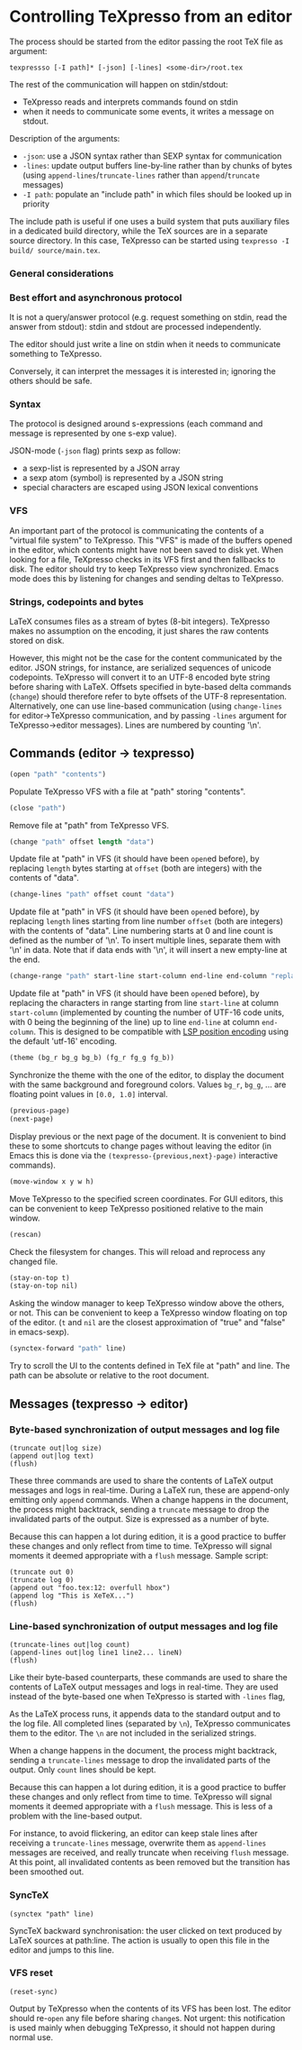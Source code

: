 # Controlling TeXpresso from an editor

The process should be started from the editor passing the root TeX file as argument:

```
texpressso [-I path]* [-json] [-lines] <some-dir>/root.tex
```

The rest of the communication will happen on stdin/stdout:
- TeXpresso reads and interprets commands found on stdin
- when it needs to communicate some events, it writes a message on stdout.

Description of the arguments:
- `-json`: use a JSON syntax rather than SEXP syntax for communication
- `-lines`: update output buffers line-by-line rather than by chunks of bytes (using `append-lines`/`truncate-lines` rather than `append`/`truncate` messages)
- `-I path`: populate an "include path" in which files should be looked up in priority

The include path is useful if one uses a build system that puts auxiliary files in a dedicated build directory, while the TeX sources are in a separate source directory. In this case, TeXpresso can be started using `texpresso -I build/ source/main.tex`.

### General considerations

### Best effort and asynchronous protocol

It is not a query/answer protocol (e.g. request something on stdin, read the answer from stdout): stdin and stdout are processed independently.

The editor should just write a line on stdin when it needs to communicate something to TeXpresso. 

Conversely, it can interpret the messages it is interested in; ignoring the others should be safe.

### Syntax

The protocol is designed around s-expressions (each command and message is represented by one s-exp value).

JSON-mode (`-json` flag) prints sexp as follow:
- a sexp-list is represented by a JSON array
- a sexp atom (symbol) is represented by a JSON string
- special characters are escaped using JSON lexical conventions

### VFS

An important part of the protocol is communicating the contents of a "virtual file system" to TeXpresso. This "VFS" is made of the buffers opened in the editor, which contents might have not been saved to disk yet.
When looking for a file, TeXpresso checks in its VFS first and then fallbacks to disk. The editor should try to keep TeXpresso view synchronized. Emacs mode does this by listening for changes and sending deltas to TeXpresso.

### Strings, codepoints and bytes

LaTeX consumes files as a stream of bytes (8-bit integers). TeXpresso makes no assumption on the encoding, it just shares the raw contents stored on disk.

However, this might not be the case for the content communicated by the editor. 
JSON strings, for instance, are serialized sequences of unicode codepoints. TeXpresso will convert it to an UTF-8 encoded byte string before sharing with LaTeX.
Offsets specified in byte-based delta commands (`change`) should therefore refer to byte offsets of the UTF-8 representation.
Alternatively, one can use line-based communication (using `change-lines` for editor->TeXpresso communication, and by passing `-lines` argument for TeXpresso->editor messages). Lines are numbered by counting '\n'.

## Commands (editor -> texpresso)

```scheme
(open "path" "contents")
```

Populate TeXpresso VFS with a file at "path" storing "contents".


```scheme
(close "path")
```

Remove file at "path" from TeXpresso VFS.

```scheme
(change "path" offset length "data")
```

Update file at "path" in VFS (it should have been `open`ed before), by replacing `length` bytes starting at `offset` (both are integers) with the contents of "data".

```scheme
(change-lines "path" offset count "data")
```

Update file at "path" in VFS (it should have been `open`ed before), by replacing `length` lines starting from line number `offset` (both are integers) with the contents of "data".
Line numbering starts at 0 and line count is defined as the number of '\n'.
To insert multiple lines, separate them with '\n' in data. Note that if data ends with '\n', it will insert a new empty-line at the end.

```scheme
(change-range "path" start-line start-column end-line end-column "replacement-text")
```

Update file at "path" in VFS (it should have been `open`ed before), by replacing the characters in range starting from line `start-line` at column `start-column` (implemented by counting the number of UTF-16 code units, with 0 being the beginning of the line) up to line `end-line` at column `end-column`. This is designed to be compatible with [LSP position encoding](https://microsoft.github.io/language-server-protocol/specifications/lsp/3.17/specification/#positionEncodingKind) using the default 'utf-16' encoding.

```scheme
(theme (bg_r bg_g bg_b) (fg_r fg_g fg_b))
```

Synchronize the theme with the one of the editor, to display the document with the same background and foreground colors.
Values `bg_r`, `bg_g`, ... are floating point values in `[0.0, 1.0]` interval.

```scheme
(previous-page)
(next-page)
```

Display previous or the next page of the document. It is convenient to bind these to some shortcuts to change pages without leaving the editor (in Emacs this is done via the `(texpresso-{previous,next}-page)` interactive commands).

```scheme
(move-window x y w h)
```

Move TeXpresso to the specified screen coordinates. For GUI editors, this can be convenient to keep TeXpresso positioned relative to the main window.

```scheme
(rescan)
```

Check the filesystem for changes. This will reload and reprocess any changed file.

```scheme
(stay-on-top t)
(stay-on-top nil)
```

Asking the window manager to keep TeXpresso window above the others, or not. This can be convenient to keep a TeXpresso window floating on top of the editor. (`t` and `nil` are the closest approximation of "true" and "false" in emacs-sexp).

```scheme
(synctex-forward "path" line)
```

Try to scroll the UI to the contents defined in TeX file at "path" and line. The path can be absolute or relative to the root document.

## Messages (texpresso -> editor)

### Byte-based synchronization of output messages and log file

```
(truncate out|log size)
(append out|log text)
(flush)
```

These three commands are used to share the contents of LaTeX output messages and logs in real-time.
During a LaTeX run, these are append-only emitting only `append` commands. When a change happens in the document, the process might backtrack, sending a `truncate` message to drop the invalidated parts of the output.
Size is expressed as a number of byte.

Because this can happen a lot during edition, it is a good practice to buffer these changes and only reflect from time to time. TeXpresso will signal moments it deemed appropriate with a `flush` message.
Sample script:
```
(truncate out 0)
(truncate log 0)
(append out "foo.tex:12: overfull hbox")
(append log "This is XeTeX...")
(flush)
```

### Line-based synchronization of output messages and log file

```
(truncate-lines out|log count)
(append-lines out|log line1 line2... lineN)
(flush)
```

Like their byte-based counterparts, these commands are used to share the contents of LaTeX output messages and logs in real-time. They are used instead of the byte-based one when TeXpresso is started with `-lines` flag,

As the LaTeX process runs, it appends data to the standard output and to the log file.
All completed lines (separated by `\n`), TeXpresso communicates them to the editor. The `\n` are not included in the serialized strings.

When a change happens in the document, the process might backtrack, sending a `truncate-lines` message to drop the invalidated parts of the output. Only `count` lines should be kept.

Because this can happen a lot during edition, it is a good practice to buffer these changes and only reflect from time to time. TeXpresso will signal moments it deemed appropriate with a `flush` message. This is less of a problem with the line-based output.

For instance, to avoid flickering, an editor can keep stale lines after receiving a `truncate-lines` message, overwrite them as `append-lines` messages are received, and really truncate when receiving `flush` message. At this point, all invalidated contents as been removed but the transition has been smoothed out.

### SyncTeX

```
(synctex "path" line)
```

SyncTeX backward synchronisation: the user clicked on text produced by LaTeX sources at path:line. The action is usually to open this file in the editor and jumps to this line.

### VFS reset

```
(reset-sync)
```

Output by TeXpresso when the contents of its VFS has been lost. The editor should re-`open` any file before sharing `change`s.
Not urgent: this notification is used mainly when debugging TeXpresso, it should not happen during normal use.
